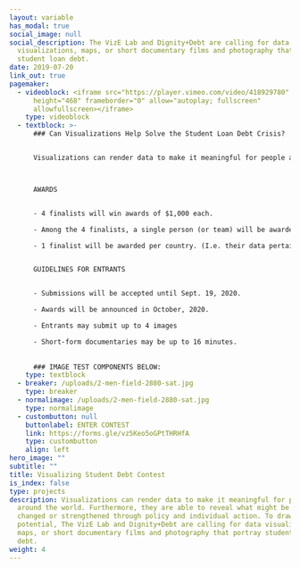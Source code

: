 ```yaml
---
layout: variable
has_modal: true
social_image: null
social_description: The VizE Lab and Dignity+Debt are calling for data
  visualizations, maps, or short documentary films and photography that portray
  student loan debt.
date: 2019-07-20
link_out: true
pagemaker:
  - videoblock: <iframe src="https://player.vimeo.com/video/418929780" width="640"
      height="468" frameborder="0" allow="autoplay; fullscreen"
      allowfullscreen></iframe>
    type: videoblock
  - textblock: >-
      ### Can Visualizations Help Solve the Student Loan Debt Crisis?


      Visualizations can render data to make it meaningful for people around the world. Furthermore, they are able to reveal what might be either changed or strengthened through policy and individual action. To draw on this potential, The VizE Lab and Dignity+Debt are calling for data visualizations, maps, or short documentary films and photography that portray student loan debt. Works may depict the complex structural conditions of student debt or more personal experiences among debtors and their families. We are keen to see innovative entries that combine these ways of seeing.



      AWARDS


      - 4 finalists will win awards of $1,000 each.

      - Among the 4 finalists, a single person (or team) will be awarded an additional $1,000 by lottery.

      - 1 finalist will be awarded per country. (I.e. their data pertains to a single country or a unique set of countries, not the nationality of the Entrant or team.)


      GUIDELINES FOR ENTRANTS


      - Submissions will be accepted until Sept. 19, 2020.

      - Awards will be announced in October, 2020.

      - Entrants may submit up to 4 images

      - Short-form documentaries may be up to 16 minutes.
      
      
      ### IMAGE TEST COMPONENTS BELOW:  
    type: textblock
  - breaker: /uploads/2-men-field-2880-sat.jpg 
    type: breaker  
  - normalimage: /uploads/2-men-field-2880-sat.jpg 
    type: normalimage    
  - custombutton: null
    buttonlabel: ENTER CONTEST
    link: https://forms.gle/vz5Keo5oGPtTHRHfA
    type: custombutton
    align: left
hero_image: ""
subtitle: ""
title: Visualizing Student Debt Contest
is_index: false
type: projects
description: Visualizations can render data to make it meaningful for people
  around the world. Furthermore, they are able to reveal what might be either
  changed or strengthened through policy and individual action. To draw on this
  potential, The VizE Lab and Dignity+Debt are calling for data visualizations,
  maps, or short documentary films and photography that portray student loan
  debt.
weight: 4
---
```

